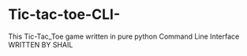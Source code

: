 # Tic-tac-toe-CLI-
This Tic-Tac_Toe game written in pure python Command Line Interface
WRITTEN BY SHAIL

